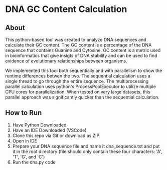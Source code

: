 # DNA GC Content Calculation

## About
This python-based tool was created to analyze DNA sequences and calculate their GC content. The GC content is a percentage of the DNA sequence that contains Guanine and Cytosine.
GC content is a metric used in bioinformatics that give insigts of DNA stability and can be used to find evidence of evolutionary relationships between organisms.

We implemented this tool both sequentially and with parallelism to show the runtime differences betwen the two. The sequential calculation uses a single thread to go through
the entire sequence. The multiprocessing parallel calculation uses python's ProcessPoolExecutor to utilize multiple CPU cores for parallelization. When tested on very large datasets,
this parallel approach was significantly quicker than the sequential calculation.

## How to Run
1. Have Python Downloaded
2. Have an IDE Downloaded (VSCode)
3. Clone this repo via Git or download as ZIP
4. Open in IDE
5. Prepare your DNA sequence file and name it dna_sequence.txt and put it in the root directory
   (file should only contain these four characters: 'A', 'T', 'G', and 'C')
7. Run the dna.py code
